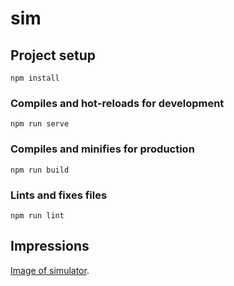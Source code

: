 # sim

## Project setup
```
npm install
```

### Compiles and hot-reloads for development
```
npm run serve
```

### Compiles and minifies for production
```
npm run build
```

### Lints and fixes files
```
npm run lint
```

## Impressions
[Image of simulator](https://github.com/konstantinsteinmiller/roulette-simulator/tree/master/public/roulette-sim.png).
